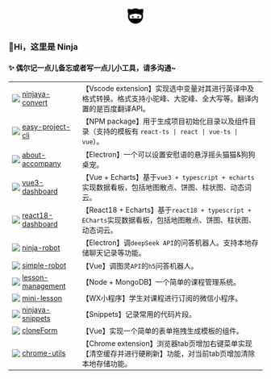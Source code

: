 <h1 align="center">
  <a href="https://github.com/peizhongli">
    <img width="36" src="./logo.png"><br/>
  </a>
</h1>

### 👋Hi，这里是 Ninja

#### ✨ 偶尔记一点儿备忘或者写一点儿小工具，请多沟通~

<table>
  <tr>
    <td min-width="200px">
      <div style="display: flex; align-items: center;">
        <img width="16" style="margin-right: 4px;" src="https://code.visualstudio.com/assets/favicon.ico" />
        <a href="https://github.com/peizhongli/ninjaya-convert" target="_blank">
          ninjaya-convert
        </a>
      </div>
    </td>
    <td>
      【Vscode extension】实现选中变量对其进行英译中及格式转换。格式支持小驼峰、大驼峰、全大写等。翻译内置的是百度翻译API。
    </td>
  </tr>
  <tr>
    <td min-width="200px">
      <div style="display: flex; align-items: center;">
        <img width="16" style="margin-right: 4px;" src="https://static-production.npmjs.com/b0f1a8318363185cc2ea6a40ac23eeb2.png" />
        <a href="https://github.com/peizhongli/easy-project-cli" target="_blank">
          easy-project-cli
        </a>
      </div>
    </td>
    <td>
      【NPM package】用于生成项目初始化目录以及组件目录（支持的模板有 <code>react-ts | react | vue-ts | vue</code>）。
    </td>
  </tr>
  <tr>
    <td min-width="200px">
      <div style="display: flex; align-items: center;">
        <img width="16" style="margin-right: 4px;" src="https://www.electronjs.org/zh/assets/img/favicon.ico" />
        <a href="https://github.com/peizhongli/about-accompany" target="_blank">
          about-accompany
        </a>
      </div>
    </td>
    <td>
      【Electron】一个可以设置安慰语的悬浮摇头猫猫&狗狗桌宠。
    </td>
  </tr>
  <tr>
    <td min-width="200px">
      <div style="display: flex; align-items: center;">
        <img width="16" style="margin-right: 4px;" src="https://cn.vuejs.org/logo.svg" />
        <a href="https://github.com/peizhongli/vue3-dashboard" target="_blank">
          vue3-dashboard
        </a>
      </div>
    </td>
    <td>
      【Vue + Echarts】基于<code>vue3 + typescript + echarts</code>实现数据看板，包括地图散点、饼图、柱状图、动态词云。
    </td>
  </tr>
  <tr>
    <td min-width="200px">
      <div style="display: flex; align-items: center;">
        <img width="16" style="margin-right: 4px;" src="https://pt-br.legacy.reactjs.org/favicon-32x32.png" />
        <a href="https://github.com/peizhongli/react18-dashboard" target="_blank">
          react18-dashboard
        </a>
      </div>
    </td>
    <td>
      【React18 + Echarts】基于<code>react18 + typescript + ECharts</code>实现数据看板，包括地图散点、饼图、柱状图、动态词云。
    </td>
  </tr>
  <tr>
    <td min-width="200px">
      <div style="display: flex; align-items: center;">
        <img width="16" style="margin-right: 4px;" src="https://www.electronjs.org/zh/assets/img/favicon.ico" />
        <a href="https://github.com/peizhongli/ninja-robot" target="_blank">
          ninja-robot
        </a>
      </div>
    </td>
    <td>
      【Electron】调<code>deepSeek API</code>的问答机器人。支持本地存储聊天记录等功能。
    </td>
  </tr>
  <tr>
    <td min-width="200px">
      <div style="display: flex; align-items: center;">
        <img width="16" style="margin-right: 4px;" src="https://cn.vuejs.org/logo.svg" />
        <a href="https://github.com/peizhongli/simple-robot" target="_blank">
          simple-robot
        </a>
      </div>
    </td>
    <td>
      【Vue】调图灵<code>API</code>的<code>h5</code>问答机器人。
    </td>
  </tr>
  <tr>
    <td min-width="200px">
      <div style="display: flex; align-items: center;">
        <img width="16" style="margin-right: 4px;" src="https://nodejs.cn/logo.svg" />
        <a href="https://github.com/peizhongli/lesson-management" target="_blank">
          lesson-management
        </a>
      </div>
    </td>
    <td>
      【Node + MongoDB】一个简单的课程管理系统。
    </td>
  </tr>
  <tr>
    <td min-width="200px">
      <div style="display: flex; align-items: center;">
        <img width="16" style="margin-right: 4px;" src="https://res.wx.qq.com/a/wx_fed/assets/res/NTI4MWU5.ico" />
        <a href="https://github.com/peizhongli/mini-lesson" target="_blank">
          mini-lesson
        </a>
      </div>
    </td>
    <td>
      【WX小程序】学生对课程进行订阅的微信小程序。
    </td>
  </tr>
  <tr>
    <td min-width="200px">
      <div style="display: flex; align-items: center;">
        <img width="16" style="margin-right: 4px;" src="https://code.visualstudio.com/assets/favicon.ico" />
        <a href="https://github.com/peizhongli/ninjaya-snippets" target="_blank">
          ninjaya-snippets
        </a>
      </div>
    </td>
    <td>
      【Snippets】记录常用的代码片段。
    </td>
  </tr>
  <tr>
    <td min-width="200px">
      <div style="display: flex; align-items: center;">
        <img width="16" style="margin-right: 4px;" src="https://cn.vuejs.org/logo.svg" />
        <a href="https://github.com/peizhongli/cloneForm" target="_blank">
          cloneForm
        </a>
      </div>
    </td>
    <td>
      【Vue】实现一个简单的表单拖拽生成模板的组件。
    </td>
  </tr>
  <tr>
    <td min-width="200px">
      <div style="display: flex; align-items: center;">
        <img width="16" style="margin-right: 4px;" src="https://www.gstatic.cn/devrel-devsite/prod/v66bc13dc55a89e30844725592b2a3875c41b51489328ec81aa9453f6004c6976/chrome/images/favicon.png" />
        <a href="https://github.com/peizhongli/chrome-utils" target="_blank">
          chrome-utils
        </a>
      </div>
    </td>
    <td>
      【Chrome extension】浏览器tab页增加右键菜单实现【清空缓存并进行硬刷新】功能，对当前tab页增加清除本地存储功能。
    </td>
  </tr>
</table>

<!--
**peizhongli/peizhongli** is a ✨ _special_ ✨ repository because its `README.md` (this file) appears on your GitHub profile.

Here are some ideas to get you started:

- 🔭 I’m currently working on ...
- 🌱 I’m currently learning ...
- 👯 I’m looking to collaborate on ...
- 🤔 I’m looking for help with ...
- 💬 Ask me about ...
- 📫 How to reach me: ...
- 😄 Pronouns: ...
- ⚡ Fun fact: ...
  -->
